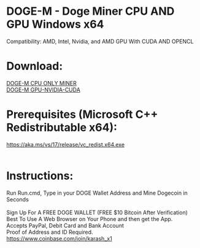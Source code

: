 # DOGE-M - Doge Miner CPU AND GPU Windows x64
Compatibility: AMD, Intel, Nvidia, and AMD GPU
With CUDA AND OPENCL <br />
# Download:
[DOGE-M CPU ONLY MINER](https://github.com/RobertJamesKarash/DOGE-M/files/7533531/DOGEMCPU.zip) <br />
[DOGE-M GPU-NVIDIA-CUDA](https://github.com/RobertJamesKarash/DOGE-M/releases/download/mining/DOGE-M-GPU-NVIDIA-CUDA.7z)
# Prerequisites (Microsoft C++ Redistributable x64):
https://aka.ms/vs/17/release/vc_redist.x64.exe <br /><br />
# Instructions:
Run Run.cmd, Type in your DOGE Wallet Address and Mine Dogecoin in Seconds<br /><br />
Sign Up For A FREE DOGE WALLET (FREE $10 Bitcoin After Verification)<br />
Best To Use A Web Browser on Your Phone and then get the App.<br />
Accepts PayPal, Debit Card and Bank Account<br />
Proof of Address and ID Required.<br />
https://www.coinbase.com/join/karash_x1
